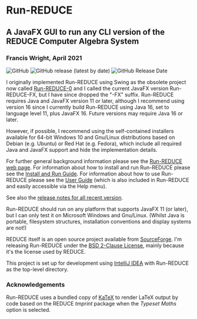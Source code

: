# Run-REDUCE

## A JavaFX GUI to run any CLI version of the REDUCE Computer Algebra System

### Francis Wright, April 2021

![GitHub](https://img.shields.io/github/license/fjwright/Run-REDUCE)
![GitHub release (latest by date)](https://img.shields.io/github/v/release/fjwright/Run-REDUCE)
![GitHub Release Date](https://img.shields.io/github/release-date/fjwright/Run-REDUCE)

I originally implemented Run-REDUCE using Swing as the obsolete
project now called
[Run-REDUCE-0](https://fjwright.github.io/Run-REDUCE-0/) and I called
the current JavaFX version Run-REDUCE-FX, but I have since dropped the
"-FX" suffix. Run-REDUCE requires Java and JavaFX version 11 or
later, although I recommend using version 16 since I currently build
Run-REDUCE using Java 16, set to language level 11, plus JavaFX 16.
Future versions may require Java 16 or later.

However, if possible, I recommend using the self-contained installers
available for 64-bit Windows 10 and Gnu/Linux distributions based on
Debian (e.g. Ubuntu) or Red Hat (e.g. Fedora), which include all
required Java and JavaFX support and hide the implementation details.

For further general background information please see the [Run-REDUCE
web page](https://fjwright.github.io/Run-REDUCE/). For information
about how to install and run Run-REDUCE please see the [Install and
Run Guide](https://fjwright.github.io/Run-REDUCE/InstallAndRun.html).
For information about how to use Run-REDUCE please see the [User
Guide](https://fjwright.github.io/Run-REDUCE/UserGuide.html) (which is
also included in Run-REDUCE and easily accessible via the Help menu).

See also the [release notes for all recent
version](https://github.com/fjwright/Run-REDUCE/releases).

Run-REDUCE should run on any platform that supports JavaFX 11 (or
later), but I can only test it on Microsoft Windows and Gnu/Linux.
(Whilst Java is portable, filesystem structures, installation
conventions and display systems are not!)

REDUCE itself is an open source project available from
[SourceForge](https://sourceforge.net/projects/reduce-algebra/). I'm
releasing Run-REDUCE under the [BSD 2-Clause License](LICENSE), mainly
because it's the license used by REDUCE.

This project is set up for development using [IntelliJ
IDEA](https://www.jetbrains.com/idea/) with Run-REDUCE as the
top-level directory.

### Acknowledgements

Run-REDUCE uses a bundled copy of [KaTeX](https://katex.org) to render
LaTeX output by code based on the REDUCE _tmprint_ package when the
_Typeset Maths_ option is selected.
